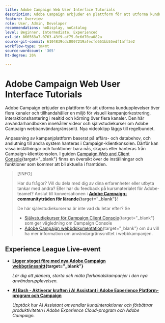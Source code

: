 ```yaml
---
title: Adobe Campaign Web User Interface Tutorials
description: Adobe Campaign erbjuder en plattform för att utforma kundupplevelser över flera kanaler och tillhandahåller en miljö för visuell kampanjorkestrering, interaktionshantering i realtid och körning över flera kanaler. Den här användarhandboken innehåller videor och självstudiekurser om Adobe Campaign webbanvändargränssnitt.
feature: Overview
role: User, Admin, Developer
recommendations: noDisplay, noCatalog
level: Beginner, Intermediate, Experienced
exl-id: 866568a7-0763-43f9-af75-0c6d70ea082a
source-git-commit: 6104839cdc0007219afecfd651bb55edf1aff3e2
workflow-type: tm+mt
source-wordcount: '305'
ht-degree: 26%

---
```


# Adobe Campaign Web User Interface Tutorials

Adobe Campaign erbjuder en plattform för att utforma kundupplevelser över flera kanaler och tillhandahåller en miljö för visuell kampanjorkestrering, interaktionshantering i realtid och körning över flera kanaler. Den här användarhandboken innehåller videor och självstudiekurser om Adobe Campaign webbanvändargränssnitt. Nya videoklipp läggs till regelbundet.

Anpassning av kampanjplattform baserat på affärs- och databehov, och anslutning till andra system hanteras i Campaign-klientkonsolen. Därför kan vissa inställningar och funktioner bara nås, skapas eller hanteras från Campaign-klientkonsolen. I guiden [Campaign Web and Client Console](https://experienceleague.adobe.com/docs/campaign-web/v8/start/capability-matrix.html?lang=sv-SE){target="_blank"} finns en översikt över de inställningar och funktioner som kommer att bli aktuella i framtiden.

>[!INFO]
> 
> Har du frågor? Vill du dela med dig av dina erfarenheter eller utbyta tankar med andra? Eller har du feedback på kursmaterialet för Adobe-teamet? Anslut till konversationen i **[Adobe Campaign-communitytråden för lärande](https://experienceleaguecommunities.adobe.com:443/t5/adobe-campaign-classic/join-the-discussion-on-adobe-campaign-learning/td-p/419096){target="_blank"}**!
>
>
> De här självstudiekurserna är inte vad du letar efter?
> Se
> 
> * [Självstudiekurser för Campaign Client Console](https://experienceleague.adobe.com/docs/campaign-learn/tutorials/overview.html?lang=sv-SE){target="_blank"} som ger vägledning om Campaign Console
> * [Adobe Campaign webbdokumentation](https://experienceleague.adobe.com/docs/campaign-web/v8/campaign-web-home.html?lang=sv-SE){target="_blank"} om du vill ha mer information om användargränssnittet i webbkampanjen.

<div id="recs-overview-body-1"></div>
<div id="recs-overview-body-2"></div>
<div id="recs-overview-body-3"></div>
<div id="recs-overview-body-4"></div>
<div id="recs-overview-body-5"></div>
<div id="recs-overview-body-6"></div>

<div id="staff-picks-section">
</div>

## Experience League Live-event

* **[Ligger steget före med nya Adobe Campaign webbgränssnitt](https://experienceleague.adobe.com/docs/events/experience-league-live-recordings/episodes/exl-live-episode-02-29-24.html?lang=sv-SE){target="_blank"}**

  *Lär dig att planera, starta och mäta flerkanalskampanjer i den nya användarupplevelsen.*

* **[AI Bash - Aktiverar kraften i AI Assistant i Adobe Experience Platform-program och Campaign](https://experienceleague.adobe.com/sv/docs/events/experience-league-live-recordings/episodes/exl-live-episode-09-26-24)**

  *Upptäck hur AI Assistant omvandlar kundinteraktioner och förbättrar produktiviteten i Adobe Experience Cloud-program och Adobe Campaign.*

